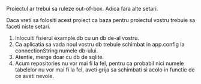 Proiectul ar trebui sa ruleze out-of-box. Adica fara alte setari.


Daca vreti sa folositi acest proiect ca baza pentru proiectul vostru trebuie sa faceti niste setari.

1. Inlocuiti fisierul example.db cu un db de-al vostru.
2. Ca aplicatia sa vada noul vostru db trebuie schimbat in app.config la connectionString numele db-ului.
3. Atentie, merge doar cu db de sqlite.
4. Acum repositories nu vor mai fi la fel, pentru ca probabil nici numele tabelelor nu vor mai fi la fel, aveti grija sa schimbati si acolo in functie de ce aveti nevoie. 
